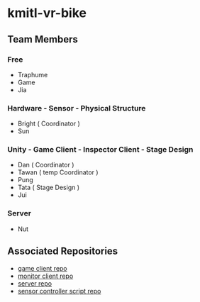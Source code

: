 # kmitl-vr-bike

## Team Members
### Free
- Traphume
- Game
- Jia

### Hardware - Sensor - Physical Structure
- Bright ( Coordinator )
- Sun

### Unity - Game Client - Inspector Client - Stage Design
- Dan ( Coordinator )
- Tawan ( temp Coordinator )
- Pung
- Tata ( Stage Design )
- Jui

### Server
- Nut

## Associated Repositories
- [game client repo](https://github.com/maxoja/kmitl-vr-bike-unity)
- [monitor client repo]()
- [server repo](https://github.com/Nutthapat1234/bike-server)
- [sensor controller script repo]()
